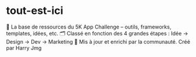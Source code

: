 # tout-est-ici
🧠 La base de ressources du 5K App Challenge – outils, frameworks, templates, idées, etc.
🗂️ Classé en fonction des 4 grandes étapes : Idée → Design → Dev → Marketing
🤝 Mis à jour et enrichi par la communauté.
Créé par Harry Jmg

